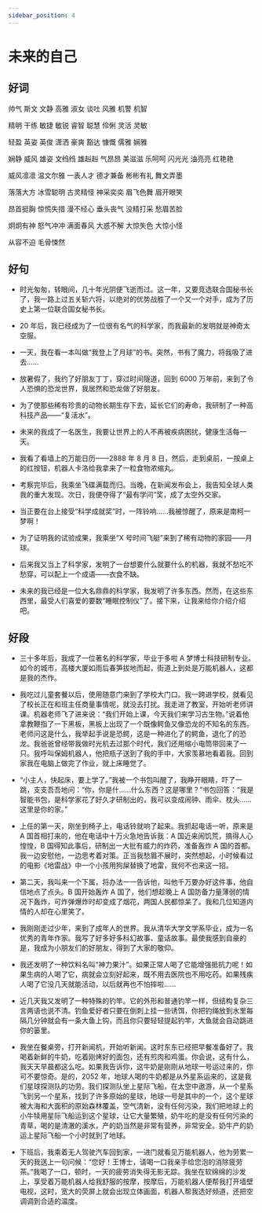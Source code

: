 ```yaml
---
sidebar_position: 4
---
```


# 未来的自己

## 好词

帅气 斯文 文静 高雅 淑女 谈吐 风雅 机警 机智

精明 干练 敏捷 敏锐 睿智 聪慧 伶俐 灵活 灵敏

轻盈 英姿 英俊 潇洒 豪爽 豁达 慷慨 儒雅 娴雅

娴静 威风 雄姿
文绉绉 雄赳赳 气昂昂 美滋滋 乐呵呵 闪光光 油亮亮 红艳艳

威风凛凛 温文尔雅 一表人才 德才兼备 彬彬有礼 舞文弄墨

落落大方 冰雪聪明 古灵精怪 神采奕奕 眉飞色舞 眉开眼笑

昂首挺胸 惊慌失措 漫不经心 垂头丧气 没精打采 愁眉苦脸

炯炯有神 怒气冲冲 满面春风 大惑不解 大惊失色 大惊小怪

从容不迫 毛骨悚然

## 好句

- 时光匆匆，转眼间，几十年光阴便飞逝而过。这一年，又要竞选联合国秘书长了，我一路上过五关斩六将，以绝对的优势战胜了一个又一个对手，成为了历史上第一位联合国女秘书长。

- 20 年后，我已经成为了一位很有名气的科学家，而我最新的发明就是神奇太空服。

- 一天，我在看一本叫做“我登上了月球”的书。突然，书有了魔力，将我吸了进去……

- 放暑假了，我约了好朋友丁丁，穿过时间隧道，回到 6000 万年前，来到了令人恐惧的恐龙世界，我居然和恐龙做了好朋友。

- 为了使那些稀有珍贵的动物长期生存下去，延长它们的寿命，我研制了一种高科技产品——“复活水”。

- 未来的我成了一名医生，我要让世界上的人不再被疾病困扰，健康生活每一天。

- 我看了看墙上的万能日历——2888 年 8 月 8 日，然后，走到桌前，一按桌上的红按钮，机器人卡洛给我拿来了一粒食物浓缩丸。

- 考察完毕后，我乘坐飞碟满载而归。当晚，在新闻发布会上，我告知全球人类我的重大发现。次日，我便夺得了“最有学问”奖，成了太空外交家。

- 当正要在台上接受“科学成就奖”时，一阵铃响……我被惊醒了，原来是南柯一梦啊！

- 为了证明我的试验成果，我乘坐“X 号时间飞艇”来到了稀有动物的家园——月球。

- 后来我又当上了科学家，发明了一台想要什么就要什么的机器，我就不愁吃不愁穿，可以配上一个成语——衣食不缺。

- 未来的我已经是一位大名鼎鼎的科学家，我发明了许多东西。然而，在这些东西里，最受人们喜爱的要数“睡眠控制仪”了。接下来，让我来给你介绍介绍吧。

## 好段

- 三十多年后，我成了一位著名的科学家，毕业于多啦 A 梦博士科技研制专业。如今的城市，高楼大厦如雨后春笋拔地而起，街道上到处是万能机器人，这都是我的杰作。

- 我吃过儿童套餐以后，使用随意门来到了学校大门口。我一跨进学校，就看见了校长正在和班主任商量事情呢，就没去打扰。我走进了教室，开始听老师讲课。机器老师飞了进来说：“我们开始上课，今天我们来学习古生物。”说着他拿教鞭指了一下黑板，黑板上出现了一个既像鳄鱼又像恐龙的不知名的东西。老师问这是什么，我举起手说是恐鳄，这是一种进化了的鳄鱼，退化了的恐龙。我爸爸曾经带我做时光机去过那个时代，我们还用缩小电筒带回来了一只。我呼叫保姆机器人，他把瓶子送到了我的手中，大家羡慕地看着我。回到家我在电脑上做完了作业，就上床睡觉了。

- “小主人，快起床，要上学了。”我被一个书包叫醒了，我睁开眼睛，吓了一跳，支支吾吾地问：“你，你是什……什么东西？这是哪里？”书包回答：“我是智能书包，是科学家花了好久才研制出的，我可以变成闹钟、雨伞、枕头……这里是你的家。”

- 上任的第一天，刚坐到椅子上，电话铃就响了起来。我抓起电话一听，原来是 A 国首相打来的，他在电话中十万火急地告诉我：A 国近来闹饥荒，搞得人心惶惶，B 国得知此事后，研制出一大批有威力的炸药，准备轰炸 A 国的首都。我一边安慰他，一边思考着对策。正当我愁眉不展时，突然想起，小时候看过的电影《地雷战》中一个小孩用狗屎替换了地雷，我何不也来这一招。

- 第二天，我叫来一个下属，将办法一一告诉他，叫他千万要办好这件事，他自信地点了点头。B 国开始轰炸 A 国了，他们想趁晚上 A 国防备力量薄弱的情况下轰炸，可炸弹爆炸时却变成了烟花，两国人民都惊呆了。我和几位知道内情的人却在心里笑了。

- 我刚刚走过少年，来到了成年人的世界。我从清华大学文学系毕业，成为一名优秀的青年作家。我写了好多好多科幻故事、童话故事。最使我感到自豪的是，我成为小朋友们的好朋友，得到了大家的敬仰。

- 我还发明了一种饮料名叫“神力果汁”。如果正常人喝了它能增强抵抗力呢！如果生病的人喝了它，病就会立刻好起来，既不用去医院也不用吃药。如果残疾人喝了它没几天就能活动，以后就再也不怕摔啦……

- 近几天我又发明了一种特殊的钓竿。它的外形和普通钓竿一样，但结构复杂三言两语也说不清。钓鱼爱好者只要在倒刺上挂一些诱饵，你把钓绳放到水里每隔几分钟就会有一条大鱼上钩，而且你只要轻轻提起钓竿，大鱼就会自动跳进你的篓里。

- 我坐在餐桌旁，打开新闻机，开始听新闻。这时东东已经把早餐准备好了。我喝着新鲜的牛奶，吃着刚烤好的面包，还有煎肉和鸡蛋。你会说，这有什么，我天天早晨都这么吃。如果我告诉你，这牛奶是刚刚从地球一号运过来的，你可不要惊奇。是的，2052 年，地球人喝的牛奶都是从外星系运来的，这是我们星球探测队的功劳。我们探测队坐上星际飞船，在太空中遨游，从一个星系飞到另一个星系，找到了许多原始的星球，地球一号是其中的一个，这个星球被大海和大面积的原始森林覆盖，空气清新，没有任何污染，我们把地球上的小牛犊用星际飞船运到这个星球，让它大量繁殖，奶牛吃的是没有任何污染的青草，喝的是清澈的溪水，产的奶当然是非常有营养，非常安全。奶牛产的奶运上星际飞船一个小时就到了地球。
- 下班后，我乘着无人驾驶汽车回到家，一进门就看见万能机器人，他为劳累一天的我送上一句问候：“您好！王博士，请喝一口我亲手给您泡的消除疲劳茶。”我喝了一口，顿时，一天的疲劳消失得无影无踪。我坐在软绵绵的沙发上，享受着万能机器人给我舒服的按摩，按摩后，万能机器人便帮我打开墙壁电视，这时，宽大的荧屏上就会出现立体画面，机器人帮我选好频道，还把空调调到合适的温度。
